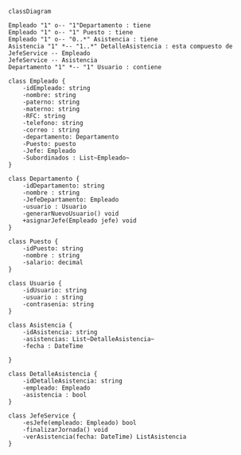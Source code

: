     classDiagram

    Empleado "1" o-- "1"Departamento : tiene 
    Empleado "1" o-- "1" Puesto : tiene 
    Empleado "1" o-- "0..*" Asistencia : tiene 
    Asistencia "1" *-- "1..*" DetalleAsistencia : esta compuesto de
    JefeService -- Empleado
    JefeService -- Asistencia
    Departamento "1" *-- "1" Usuario : contiene

    class Empleado {
        -idEmpleado: string
        -nombre: string
        -paterno: string
        -materno: string
        -RFC: string
        -telefono: string
        -correo : string
        -departamento: Departamento
        -Puesto: puesto
        -Jefe: Empleado
        -Subordinados : List~Empleado~
    }

    class Departamento {
        -idDepartamento: string
        -nombre : string
        -JefeDepartamento: Empleado
        -usuario : Usuario 
        -generarNuevoUsuario() void
        +asignarJefe(Empleado jefe) void
    }

    class Puesto {
        -idPuesto: string
        -nombre : string
        -salario: decimal
    }

    class Usuario {
        -idUsuario: string
        -usuario : string
        -contrasenia: string
    }
    
    class Asistencia {
        -idAsistencia: string
        -asistencias: List~DetalleAsistencia~
        -fecha : DateTime

    }

    class DetalleAsistencia {
        -idDetalleAsistencia: string
        -empleado: Empleado
        -asistencia : bool
    }

    class JefeService {
        -esJefe(empleado: Empleado) bool
        -finalizarJornada() void
        -verAsistencia(fecha: DateTime) ListAsistencia
    }
